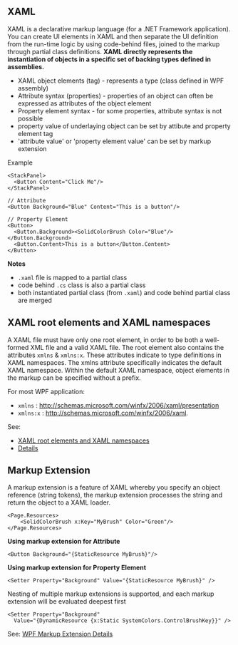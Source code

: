 ## XAML
XAML is a declarative markup language (for a .NET Framework application). 
You can create UI elements in XAML and then separate the UI definition from the run-time logic by using code-behind files, joined to the markup through partial class definitions. **XAML directly represents the instantiation of objects in a specific set of backing types defined in assemblies.**

* XAML object elements (tag) - represents a type (class defined in WPF assembly)
* Attribute syntax (properties) - properties of an object can often be expressed as attributes of the object element
* Property element syntax - for some properties, attribute syntax is not possible
* property value of underlaying object can be set by attibute and property element tag
* 'attribute value' or 'property element value' can be set by markup extension

Example
```
<StackPanel>
  <Button Content="Click Me"/>
</StackPanel>

// Attribute
<Button Background="Blue" Content="This is a button"/>

// Property Element
<Button>
  <Button.Background><SolidColorBrush Color="Blue"/></Button.Background>
  <Button.Content>This is a button</Button.Content>
</Button>
```

**Notes**
* `.xaml` file is mapped to a partial class
* code behind `.cs` class is also a partial class
* both instantiated partial class (from `.xaml`) and code behind partial class are merged

## XAML root elements and XAML namespaces
A XAML file must have only one root element, in order to be both a well-formed XML file and a valid XAML file.
The root element also contains the attributes `xmlns` & `xmlns:x`. These attributes indicate to type definitions in XAML namespaces.
The xmlns attribute specifically indicates the default XAML namespace. Within the default XAML namespace, object elements in the markup can be specified without a prefix.

For most WPF application:
* `xmlns` : http://schemas.microsoft.com/winfx/2006/xaml/presentation
* `xmlns:x` : http://schemas.microsoft.com/winfx/2006/xaml.

See: 
* [XAML root elements and XAML namespaces](https://docs.microsoft.com/en-us/dotnet/framework/wpf/advanced/xaml-overview-wpf#xaml-root-elements-and-xaml-namespaces)
* [Details](https://docs.microsoft.com/en-us/dotnet/framework/wpf/advanced/xaml-syntax-in-detail)

## Markup Extension
A markup extension is a feature of XAML whereby you specify an object reference (string tokens), the markup extension processes the string and return the object to a XAML loader.
```
<Page.Resources>
    <SolidColorBrush x:Key="MyBrush" Color="Green"/>
</Page.Resources>
```

**Using markup extension for Attribute**
```
<Button Background="{StaticResource MyBrush}"/>
```

**Using markup extension for Property Element**
```
<Setter Property="Background" Value="{StaticResource MyBrush}" /> 
```

Nesting of multiple markup extensions is supported, and each markup extension will be evaluated deepest first
```
<Setter Property="Background"  
  Value="{DynamicResource {x:Static SystemColors.ControlBrushKey}}" /> 
```
See: [WPF Markup Extension Details](https://docs.microsoft.com/en-us/dotnet/framework/wpf/advanced/markup-extensions-and-wpf-xaml)
